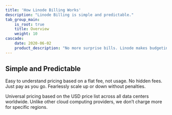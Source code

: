 ```yaml
---
title: 'How Linode Billing Works'
description: "Linode Billing is simple and predictable."
tab_group_main:
    is_root: true
    title: Overview
    weight: 10
cascade:
    date: 2020-06-02
    product_description: "No more surprise bills. Linode makes budgeting for your cloud infrastructure easy. Enjoy flat, no lock-in pricing consistent across every data center."
---
```


## Simple and Predictable

Easy to understand pricing based on a flat fee, not usage. No hidden fees. Just pay as you go. Fearlessly scale up or down without penalties.

Universal pricing based on the USD price list across all data centers worldwide. Unlike other cloud computing providers, we don’t charge more for specific regions.

